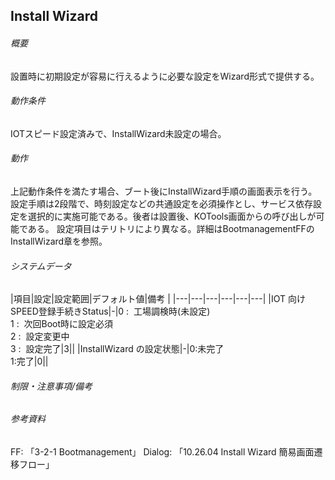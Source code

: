 ## Install Wizard
###### 概要
設置時に初期設定が容易に行えるように必要な設定をWizard形式で提供する。
###### 動作条件
IOTスピード設定済みで、InstallWizard未設定の場合。
###### 動作
上記動作条件を満たす場合、ブート後にInstallWizard手順の画面表示を行う。
設定手順は2段階で、時刻設定などの共通設定を必須操作とし、サービス依存設定を選択的に実施可能である。後者は設置後、KOTools画面からの呼び出しが可能である。
設定項目はテリトリにより異なる。詳細はBootmanagementFFのInstallWizard章を参照。
###### システムデータ

|項目|設定|設定範囲|デフォルト値|備考 |
|---|---|---|---|---|---|
|IOT 向けSPEED登録手続きStatus|-|0 :  工場調検時(未設定)<br />1 :  次回Boot時に設定必須<br />2 :  設定変更中<br />3 :  設定完了|3||
|InstallWizard の設定状態|-|0:未完了<br />1:完了|0||

###### 制限・注意事項/備考
###### 参考資料
FF: 「3-2-1 Bootmanagement」
Dialog: 「10.26.04 Install Wizard 簡易画面遷移フロー」